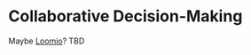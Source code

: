 # Collaborative Decision-Making

Maybe [Loomio][loomio]? TBD


<!-- references -->

[loomio]:https://www.loomio.org/

